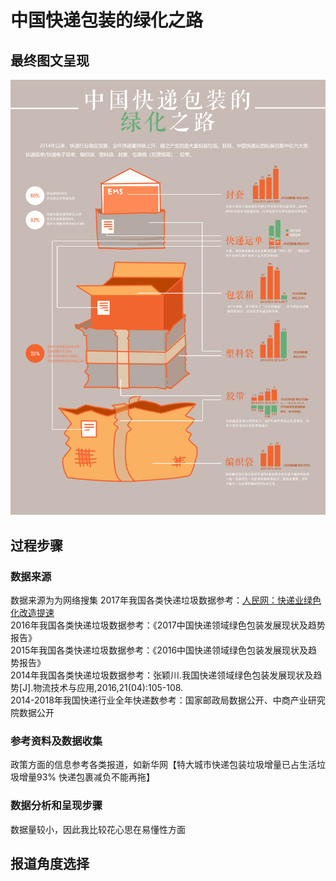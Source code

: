 # 中国快递包装的绿化之路 #
## 最终图文呈现 ##
![](https://github.com/Chenyu-Li008/Homework/blob/master/week4/1.jpg)  
## 过程步骤 ##
### 数据来源 ###
数据来源为为网络搜集
2017年我国各类快递垃圾数据参考：[人民网：快递业绿色化改造提速](http://env.people.com.cn/n1/2018/0730/c1010-30177184.html)  
2016年我国各类快递垃圾数据参考：《2017中国快递领域绿色包装发展现状及趋势报告》  
2015年我国各类快递垃圾数据参考：《2016中国快递领域绿色包装发展现状及趋势报告》  
2014年我国各类快递垃圾数据参考：张颖川.我国快递领域绿色包装发展现状及趋势[J].物流技术与应用,2016,21(04):105-108.  
2014-2018年我国快递行业全年快递数参考：国家邮政局数据公开、中商产业研究院数据公开  
### 参考资料及数据收集 ###
政策方面的信息参考各类报道，如新华网【特大城市快递包装垃圾增量已占生活垃圾增量93% 快递包裹减负不能再拖】
### 数据分析和呈现步骤 ###
数据量较小，因此我比较花心思在易懂性方面
## 报道角度选择 ##
